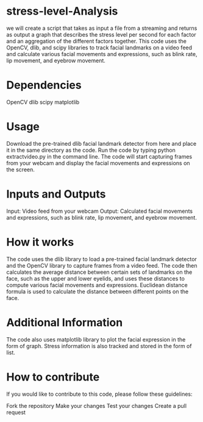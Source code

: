 # stress-level-Analysis
we will create a script that takes as input a file from a streaming and returns as output a graph that describes the stress level per second for each factor and an aggregation of the different factors together.
This code uses the OpenCV, dlib, and scipy libraries to track facial landmarks on a video feed and calculate various facial movements and expressions, such as blink rate, lip movement, and eyebrow movement.

# Dependencies 
OpenCV
dlib
scipy
matplotlib

# Usage
Download the pre-trained dlib facial landmark detector from here and place it in the same directory as the code.
Run the code by typing python extractvideo.py in the command line.
The code will start capturing frames from your webcam and display the facial movements and expressions on the screen.

# Inputs and Outputs
Input: Video feed from your webcam
Output: Calculated facial movements and expressions, such as blink rate, lip movement, and eyebrow movement.

# How it works
The code uses the dlib library to load a pre-trained facial landmark detector and the OpenCV library to capture frames from a video feed. The code then calculates the average distance between certain sets of landmarks on the face, such as the upper and lower eyelids, and uses these distances to compute various facial movements and expressions. Euclidean distance formula is used to calculate the distance between different points on the face.

# Additional Information

The code also uses matplotlib library to plot the facial expression in the form of graph. Stress information is also tracked and stored in the form of list.

# How to contribute
If you would like to contribute to this code, please follow these guidelines:

Fork the repository
Make your changes
Test your changes
Create a pull request

